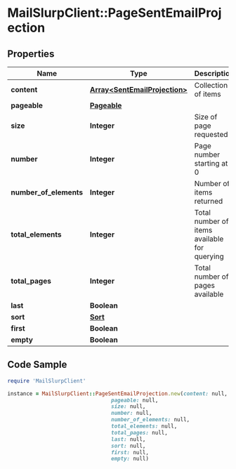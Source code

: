 # MailSlurpClient::PageSentEmailProjection

## Properties

Name | Type | Description | Notes
------------ | ------------- | ------------- | -------------
**content** | [**Array&lt;SentEmailProjection&gt;**](SentEmailProjection) | Collection of items | [optional] 
**pageable** | [**Pageable**](Pageable) |  | [optional] 
**size** | **Integer** | Size of page requested | [optional] 
**number** | **Integer** | Page number starting at 0 | [optional] 
**number_of_elements** | **Integer** | Number of items returned | [optional] 
**total_elements** | **Integer** | Total number of items available for querying | [optional] 
**total_pages** | **Integer** | Total number of pages available | [optional] 
**last** | **Boolean** |  | [optional] 
**sort** | [**Sort**](Sort) |  | [optional] 
**first** | **Boolean** |  | [optional] 
**empty** | **Boolean** |  | [optional] 

## Code Sample

```ruby
require 'MailSlurpClient'

instance = MailSlurpClient::PageSentEmailProjection.new(content: null,
                                 pageable: null,
                                 size: null,
                                 number: null,
                                 number_of_elements: null,
                                 total_elements: null,
                                 total_pages: null,
                                 last: null,
                                 sort: null,
                                 first: null,
                                 empty: null)
```


